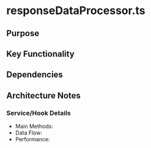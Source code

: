 # responseDataProcessor.ts

## Purpose

## Key Functionality

## Dependencies

## Architecture Notes

### Service/Hook Details
- Main Methods: 
- Data Flow: 
- Performance: 
